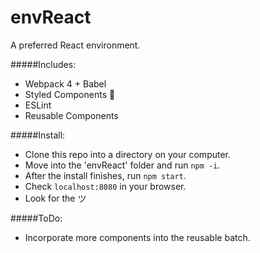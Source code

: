# envReact
A preferred React environment.

#####Includes:
* Webpack 4 + Babel
* Styled Components :nail_care:
* ESLint
* Reusable Components

#####Install:
* Clone this repo into a directory on your computer.
* Move into the 'envReact' folder and run `npm -i`.
* After the install finishes, run `npm start`.
* Check `localhost:8080` in your browser.
* Look for the ツ


#####ToDo:
* Incorporate more components into the reusable batch.